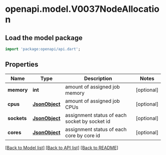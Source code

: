 # openapi.model.V0037NodeAllocation

## Load the model package
```dart
import 'package:openapi/api.dart';
```

## Properties
Name | Type | Description | Notes
------------ | ------------- | ------------- | -------------
**memory** | **int** | amount of assigned job memory | [optional] 
**cpus** | [**JsonObject**](.md) | amount of assigned job CPUs | [optional] 
**sockets** | [**JsonObject**](.md) | assignment status of each socket by socket id | [optional] 
**cores** | [**JsonObject**](.md) | assignment status of each core by core id | [optional] 

[[Back to Model list]](../README.md#documentation-for-models) [[Back to API list]](../README.md#documentation-for-api-endpoints) [[Back to README]](../README.md)


